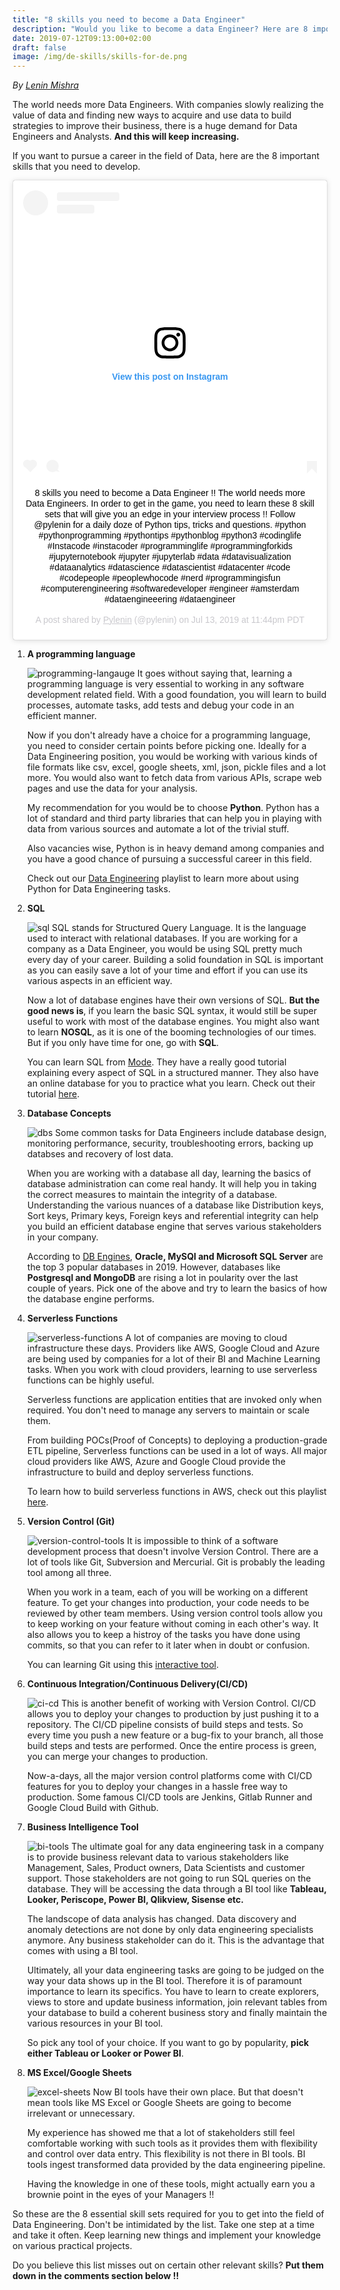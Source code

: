 ```yaml
---
title: "8 skills you need to become a Data Engineer"
description: "Would you like to become a data Engineer? Here are 8 important skill sets that you need to develop."
date: 2019-07-12T09:13:00+02:00
draft: false
image: /img/de-skills/skills-for-de.png
---
```

<div class="sharethis-inline-follow-buttons"></div>

*By [Lenin Mishra](https://www.pylenin.com/authors/#lenin-mishra)*

The world needs more Data Engineers. With companies slowly realizing the value of data and finding new ways to acquire and use data to build strategies to improve their business, there is a huge demand for Data Engineers and Analysts. **And this will keep increasing.**

If you want to pursue a career in the field of Data, here are the 8 important skills that you need to develop.

<div align="center"><blockquote class="instagram-media" data-instgrm-captioned data-instgrm-permalink="https://www.instagram.com/p/Bz4zd7nlB3E/" data-instgrm-version="12" style=" background:#FFF; border:0; border-radius:3px; box-shadow:0 0 1px 0 rgba(0,0,0,0.5),0 1px 10px 0 rgba(0,0,0,0.15); margin: 1px; max-width:540px; min-width:326px; padding:0; width:99.375%; width:-webkit-calc(100% - 2px); width:calc(100% - 2px);"><div style="padding:16px;"> <a href="https://www.instagram.com/p/Bz4zd7nlB3E/" style=" background:#FFFFFF; line-height:0; padding:0 0; text-align:center; text-decoration:none; width:100%;" target="_blank"> <div style=" display: flex; flex-direction: row; align-items: center;"> <div style="background-color: #F4F4F4; border-radius: 50%; flex-grow: 0; height: 40px; margin-right: 14px; width: 40px;"></div> <div style="display: flex; flex-direction: column; flex-grow: 1; justify-content: center;"> <div style=" background-color: #F4F4F4; border-radius: 4px; flex-grow: 0; height: 14px; margin-bottom: 6px; width: 100px;"></div> <div style=" background-color: #F4F4F4; border-radius: 4px; flex-grow: 0; height: 14px; width: 60px;"></div></div></div><div style="padding: 19% 0;"></div> <div style="display:block; height:50px; margin:0 auto 12px; width:50px;"><svg width="50px" height="50px" viewBox="0 0 60 60" version="1.1" xmlns="https://www.w3.org/2000/svg" xmlns:xlink="https://www.w3.org/1999/xlink"><g stroke="none" stroke-width="1" fill="none" fill-rule="evenodd"><g transform="translate(-511.000000, -20.000000)" fill="#000000"><g><path d="M556.869,30.41 C554.814,30.41 553.148,32.076 553.148,34.131 C553.148,36.186 554.814,37.852 556.869,37.852 C558.924,37.852 560.59,36.186 560.59,34.131 C560.59,32.076 558.924,30.41 556.869,30.41 M541,60.657 C535.114,60.657 530.342,55.887 530.342,50 C530.342,44.114 535.114,39.342 541,39.342 C546.887,39.342 551.658,44.114 551.658,50 C551.658,55.887 546.887,60.657 541,60.657 M541,33.886 C532.1,33.886 524.886,41.1 524.886,50 C524.886,58.899 532.1,66.113 541,66.113 C549.9,66.113 557.115,58.899 557.115,50 C557.115,41.1 549.9,33.886 541,33.886 M565.378,62.101 C565.244,65.022 564.756,66.606 564.346,67.663 C563.803,69.06 563.154,70.057 562.106,71.106 C561.058,72.155 560.06,72.803 558.662,73.347 C557.607,73.757 556.021,74.244 553.102,74.378 C549.944,74.521 548.997,74.552 541,74.552 C533.003,74.552 532.056,74.521 528.898,74.378 C525.979,74.244 524.393,73.757 523.338,73.347 C521.94,72.803 520.942,72.155 519.894,71.106 C518.846,70.057 518.197,69.06 517.654,67.663 C517.244,66.606 516.755,65.022 516.623,62.101 C516.479,58.943 516.448,57.996 516.448,50 C516.448,42.003 516.479,41.056 516.623,37.899 C516.755,34.978 517.244,33.391 517.654,32.338 C518.197,30.938 518.846,29.942 519.894,28.894 C520.942,27.846 521.94,27.196 523.338,26.654 C524.393,26.244 525.979,25.756 528.898,25.623 C532.057,25.479 533.004,25.448 541,25.448 C548.997,25.448 549.943,25.479 553.102,25.623 C556.021,25.756 557.607,26.244 558.662,26.654 C560.06,27.196 561.058,27.846 562.106,28.894 C563.154,29.942 563.803,30.938 564.346,32.338 C564.756,33.391 565.244,34.978 565.378,37.899 C565.522,41.056 565.552,42.003 565.552,50 C565.552,57.996 565.522,58.943 565.378,62.101 M570.82,37.631 C570.674,34.438 570.167,32.258 569.425,30.349 C568.659,28.377 567.633,26.702 565.965,25.035 C564.297,23.368 562.623,22.342 560.652,21.575 C558.743,20.834 556.562,20.326 553.369,20.18 C550.169,20.033 549.148,20 541,20 C532.853,20 531.831,20.033 528.631,20.18 C525.438,20.326 523.257,20.834 521.349,21.575 C519.376,22.342 517.703,23.368 516.035,25.035 C514.368,26.702 513.342,28.377 512.574,30.349 C511.834,32.258 511.326,34.438 511.181,37.631 C511.035,40.831 511,41.851 511,50 C511,58.147 511.035,59.17 511.181,62.369 C511.326,65.562 511.834,67.743 512.574,69.651 C513.342,71.625 514.368,73.296 516.035,74.965 C517.703,76.634 519.376,77.658 521.349,78.425 C523.257,79.167 525.438,79.673 528.631,79.82 C531.831,79.965 532.853,80.001 541,80.001 C549.148,80.001 550.169,79.965 553.369,79.82 C556.562,79.673 558.743,79.167 560.652,78.425 C562.623,77.658 564.297,76.634 565.965,74.965 C567.633,73.296 568.659,71.625 569.425,69.651 C570.167,67.743 570.674,65.562 570.82,62.369 C570.966,59.17 571,58.147 571,50 C571,41.851 570.966,40.831 570.82,37.631"></path></g></g></g></svg></div><div style="padding-top: 8px;"> <div style=" color:#3897f0; font-family:Arial,sans-serif; font-size:14px; font-style:normal; font-weight:550; line-height:18px;"> View this post on Instagram</div></div><div style="padding: 12.5% 0;"></div> <div style="display: flex; flex-direction: row; margin-bottom: 14px; align-items: center;"><div> <div style="background-color: #F4F4F4; border-radius: 50%; height: 12.5px; width: 12.5px; transform: translateX(0px) translateY(7px);"></div> <div style="background-color: #F4F4F4; height: 12.5px; transform: rotate(-45deg) translateX(3px) translateY(1px); width: 12.5px; flex-grow: 0; margin-right: 14px; margin-left: 2px;"></div> <div style="background-color: #F4F4F4; border-radius: 50%; height: 12.5px; width: 12.5px; transform: translateX(9px) translateY(-18px);"></div></div><div style="margin-left: 8px;"> <div style=" background-color: #F4F4F4; border-radius: 50%; flex-grow: 0; height: 20px; width: 20px;"></div> <div style=" width: 0; height: 0; border-top: 2px solid transparent; border-left: 6px solid #f4f4f4; border-bottom: 2px solid transparent; transform: translateX(16px) translateY(-4px) rotate(30deg)"></div></div><div style="margin-left: auto;"> <div style=" width: 0px; border-top: 8px solid #F4F4F4; border-right: 8px solid transparent; transform: translateY(16px);"></div> <div style=" background-color: #F4F4F4; flex-grow: 0; height: 12px; width: 16px; transform: translateY(-4px);"></div> <div style=" width: 0; height: 0; border-top: 8px solid #F4F4F4; border-left: 8px solid transparent; transform: translateY(-4px) translateX(8px);"></div></div></div></a> <p style=" margin:8px 0 0 0; padding:0 4px;"> <a href="https://www.instagram.com/p/Bz4zd7nlB3E/" style=" color:#000; font-family:Arial,sans-serif; font-size:14px; font-style:normal; font-weight:normal; line-height:17px; text-decoration:none; word-wrap:break-word;" target="_blank">8 skills you need to become a Data Engineer !! The world needs more Data Engineers. In order to get in the game, you need to learn these 8 skill sets that will give you an edge in your interview process !! Follow @pylenin for a daily doze of Python tips, tricks and questions. #python #pythonprogramming #pythontips #pythonblog #python3 #codinglife #Instacode #instacoder #programminglife #programmingforkids #jupyternotebook #jupyter #jupyterlab #data #datavisualization #dataanalytics #datascience #datascientist #datacenter #code #codepeople #peoplewhocode #nerd #programmingisfun #computerengineering #softwaredeveloper #engineer #amsterdam #dataengineeering #dataengineer</a></p> <p style=" color:#c9c8cd; font-family:Arial,sans-serif; font-size:14px; line-height:17px; margin-bottom:0; margin-top:8px; overflow:hidden; padding:8px 0 7px; text-align:center; text-overflow:ellipsis; white-space:nowrap;">A post shared by <a href="https://www.instagram.com/pylenin/" style=" color:#c9c8cd; font-family:Arial,sans-serif; font-size:14px; font-style:normal; font-weight:normal; line-height:17px;" target="_blank"> Pylenin</a> (@pylenin) on <time style=" font-family:Arial,sans-serif; font-size:14px; line-height:17px;" datetime="2019-07-14T06:44:33+00:00">Jul 13, 2019 at 11:44pm PDT</time></p></div></blockquote> <script async src="//www.instagram.com/embed.js"></script></div>



1. **A programming language**

    ![programming-langauge](/img/de-skills/programming-language.png)
    It goes without saying that, learning a programming language is very essential to working in any software development related field. With a good foundation, you will learn to build  processes, automate tasks, add tests and debug your code in an efficient manner.

    Now if you don't already have a choice for a programming language, you need to consider certain points before picking one. Ideally for a Data Engineering position, you would be working with various kinds of file formats like csv, excel, google sheets, xml, json, pickle files and a lot more. You would also want to fetch data from various APIs, scrape web pages and use the data for your analysis.

    My recommendation for you would be to choose **Python**. Python has a lot of standard and third party libraries that can help you in playing with data from various sources and automate a lot of the trivial stuff.

    Also vacancies wise, Python is in heavy demand among companies and you have a good chance of pursuing a successful career in this field.
   
    Check out our [Data Engineering](https://www.youtube.com/playlist?list=PLqEbL1vopgvusrVZclzIuYuGLby2ob38n) playlist to learn more about using Python for Data Engineering tasks.

2. **SQL**
    
    ![sql](/img/de-skills/sql.png)
    SQL stands for Structured Query Language. It is the language used to interact with relational databases. If you are working for a company as a Data Engineer, you would be using SQL pretty much every day of your career. Building a solid foundation in SQL is important as you can easily save a lot of your time and effort if you can use its various aspects in an efficient way.

    Now a lot of database engines have their own versions of SQL. **But the good news is**, if you learn the basic SQL syntax, it would still be super useful to work with most of the database engines. You might also want to learn **NOSQL**, as it is one of the booming technologies of our times. But if you only have time for one, go with **SQL**.

    You can learn SQL from [Mode](https://mode.com/). They have a really good tutorial explaining every aspect of SQL in a structured manner. They also have an online database for you to practice what you learn. Check out their tutorial [here](https://mode.com/sql-tutorial/introduction-to-sql/).

3. **Database Concepts**
   
    ![dbs](/img/de-skills/db.png)
    Some common tasks for Data Engineers include database design, monitoring performance, security, troubleshooting errors, backing up databses and recovery of lost data.

    When you are working with a database all day, learning the basics of database administration can come real handy. It will help you in taking the correct measures to maintain the integrity of a database. Understanding the various nuances of a database like Distribution keys, Sort keys, Primary keys, Foreign keys and referential integrity can help you build an efficient database engine that serves various stakeholders in your company.

    According to [DB Engines](https://db-engines.com/en/ranking_trend), **Oracle, MySQl and Microsoft SQL Server** are the top 3 popular databases in 2019. However, databases like **Postgresql and MongoDB** are rising a lot in poularity over the last couple of years. Pick one of the above and try to learn the basics of how the database engine performs.
   
4. **Serverless Functions**
    
    ![serverless-functions](/img/de-skills/serverless.png)
    A lot of companies are moving to cloud infrastructure these days. Providers like AWS, Google Cloud and Azure are being used by companies for a lot of their BI and Machine Learning tasks. When you work with cloud providers, learning to use serverless functions can be highly useful.

    Serverless functions are application entities that are invoked only when required. You don't need to manage any servers to maintain or scale them. 

    From building POCs(Proof of Concepts) to deploying a production-grade ETL pipeline, Serverless functions can be used in a lot of ways. All major cloud providers like AWS, Azure and Google Cloud provide the infrastructure to build and deploy serverless functions.

    To learn how to build serverless functions in AWS, check out this playlist [here](https://www.youtube.com/playlist?list=PLqEbL1vopgvtQI4_y-t1To377jDojYcn0).

5. **Version Control (Git)**
    
    ![version-control-tools](/img/de-skills/version-control.png)
    It is impossible to think of a software development process that doesn't involve Version Control. There are a lot of tools like Git, Subversion and Mercurial. Git is probably the leading tool among all three. 

    When you work in a team, each of you will be working on a different feature. To get your changes into production, your code needs to be reviewed by other team members. Using version control tools allow you to keep working on your feature without coming in each other's way. It also allows you to keep a histroy of the tasks you have done using commits, so that you can refer to it later when in doubt or confusion. 

    You can learning Git using this [interactive tool](https://learngitbranching.js.org/). 

6. **Continuous Integration/Continuous Delivery(CI/CD)**
    
    ![ci-cd](/img/de-skills/ci-cd.png)
    This is another benefit of working with Version Control. CI/CD allows you to deploy your changes to production by just pushing it to a repository. The CI/CD pipeline consists of build steps and tests. So every time you push a new feature or a bug-fix to your branch, all those build steps and tests are performed. Once the entire process is green, you can merge your changes to production. 

    Now-a-days, all the major version control platforms come with CI/CD features for you to deploy your changes in a hassle free way to production. Some famous CI/CD tools are Jenkins, Gitlab Runner and Google Cloud Build with Github. 

7. **Business Intelligence Tool**
    
    ![bi-tools](/img/de-skills/bi-tools.png)
    The ultimate goal for any data engineering task in a company is to provide business relevant data to various stakeholders like Management, Sales, Product owners, Data Scientists and customer support. Those stakeholders are not going to run SQL queries on the database. They will be accessing the data through a BI tool like **Tableau, Looker, Periscope, Power BI, Qlikview, Sisense etc.**

    The landscope of data analysis has changed. Data discovery and anomaly detections are not done by only data engineering specialists anymore. Any business stakeholder can do it. This is the advantage that comes with using a BI tool.
   
    Ultimately, all your data engineering tasks are going to be judged on the way your data shows up in the BI tool. Therefore it is of paramount importance to learn its specifics. You have to learn to create explorers, views to store and update business information, join relevant tables from your database to build a coherent business story and finally maintain the various resources in your BI tool. 

    So pick any tool of your choice. If you want to go by popularity, **pick either Tableau or Looker or Power BI**.

8. **MS Excel/Google Sheets**
    
    ![excel-sheets](/img/de-skills/excel-sheets.png)
    Now BI tools have their own place. But that doesn't mean tools like MS Excel or Google Sheets are going to become irrelevant or unnecessary. 
   
    My experience has showed me that a lot of stakeholders still feel comfortable working with such tools as it provides them with flexibility and control over data entry. This flexibility is not there in BI tools. BI tools ingest transformed data provided by the data engineering pipeline.

    Having the knowledge in one of these tools, might actually earn you a brownie point in the eyes of your Managers !!

So these are the 8 essential skill sets required for you to get into the field of Data Engineering. Don't be intimidated by the list. Take one step at a time and take it often. Keep learning new things and implement your knowledge on various practical projects.

Do you believe this list misses out on certain other relevant skills? 
**Put them down in the comments section below !!**
